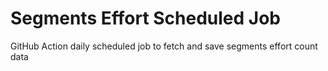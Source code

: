 # Segments Effort Scheduled Job
GitHub Action daily scheduled job to fetch and save segments effort count data 
